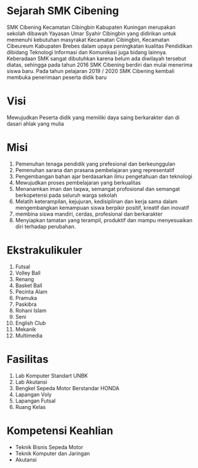 # Sejarah SMK Cibening

<p>SMK Cibening Kecamatan Cibingbin Kabupaten Kuningan merupakan sekolah dibawah Yayasan Umar Syahir Cibingbin yang didirikan untuk memenuhi kebutuhan masyrakat Kecamatan Cibingbin, Kecamatan Cibeureum Kabupaten Brebes dalam upaya peningkatan kualitas Pendidikan dibidang Teknologi Informasi dan Komunikasi juga bidang lainnya. Keberadaan SMK sangat dibutuhkan karena belum ada diwilayah tersebut diatas, sehingga pada tahun 2016 SMK Cibening berdiri dan mulai menerima siswa baru. Pada tahun pelajaran 2019 / 2020 SMK Cibening kembali membuka penerimaan peserta didik baru </p>

# Visi
Mewujudkan Peserta didik yang memiliki daya saing berkarakter dan di dasari ahlak yang mulia

# Misi
1. Pemenuhan tenaga pendidik yang prefesional dan berkeunggulan
2. Pemenuhan sarana dan prasana pembelajaran yang representatif
3. Pengembangan bahan ajar berdasarkan ilmu pengetahuan dan teknologi
4. Mewujudkan proses pembelajaran yang berkualitas
5. Menanamkan iman dan taqwa, semangat profosional dan semangat berkopetensi pada seluruh warga sekolah
6. Melatih keterampilan, kejujuran, kedisiplinan dan kerja sama dalam mengembangkan kemampuan siswa berpikir positif, kreatif dan inovatif
7. membina siswa mandiri, cerdas, profesional dan berkarakter
8. Menyiapkan tamatan yang terampil, produktif dan mampu menyesuaikan diri terhadap perubahan.

# Ekstrakulikuler
1. Futsal
2. Volley Ball
3. Renang
4. Basket Ball
5. Pecinta Alam
6. Pramuka
7. Paskibra
8. Rohani Islam
9. Seni
10. English Club
11. Mekanik
12. Multimedia

# Fasilitas
1. Lab Komputer Standart UNBK
2. Lab Akutansi
3. Bengkel Sepeda Motor Berstandar HONDA
4. Lapangan Voly
5. Lapangan Futsal
6. Ruang Kelas

# Kompetensi Keahlian

* Teknik Bisnis Sepeda Motor
* Teknik Komputer dan Jaringan
* Akutansi



